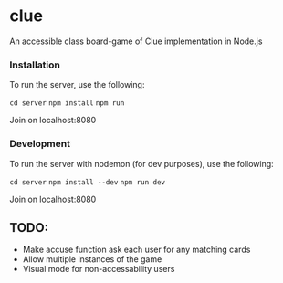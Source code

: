 # clue
An accessible class board-game of Clue implementation in Node.js

### Installation

To run the server, use the following:

`cd server`
`npm install`
`npm run`

Join on localhost:8080

### Development

To run the server with nodemon (for dev purposes), use the following:

`cd server`
`npm install --dev`
`npm run dev`

Join on localhost:8080


## TODO:

* Make accuse function ask each user for any matching cards
* Allow multiple instances of the game
* Visual mode for non-accessability users
